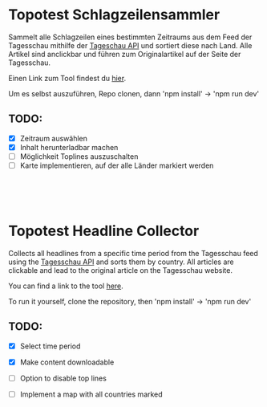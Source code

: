 # Topotest Schlagzeilensammler

Sammelt alle Schlagzeilen eines bestimmten Zeitraums aus dem Feed der Tagesschau mithilfe der [Tageschau API](https://github.com/AndreasFischer1985/tagesschau-api) und sortiert diese nach Land. Alle Artikel sind anclickbar und führen zum Originalartikel auf der Seite der Tagesschau.

Einen Link zum Tool findest du [hier](https://redcommander735.github.io/topotest/).

Um es selbst auszuführen, Repo clonen, dann 
'npm install'  &rarr;  'npm run dev'

TODO:
-
- [x] Zeitraum auswählen
- [x] Inhalt herunterladbar machen
- [ ] Möglichkeit Toplines auszuschalten
- [ ] Karte implementieren, auf der alle Länder markiert werden

<br><br><br>

# Topotest Headline Collector

Collects all headlines from a specific time period from the Tagesschau feed using the [Tagesschau API](https://github.com/AndreasFischer1985/tagesschau-api) and sorts them by country. All articles are clickable and lead to the original article on the Tagesschau website.

You can find a link to the tool [here](https://redcommander735.github.io/topotest/).

To run it yourself, clone the repository, then 
'npm install'  &rarr;  'npm run dev'

TODO:
-
- [x] Select time period
- [x] Make content downloadable
- [ ] Option to disable top lines
- [ ] Implement a map with all countries marked

